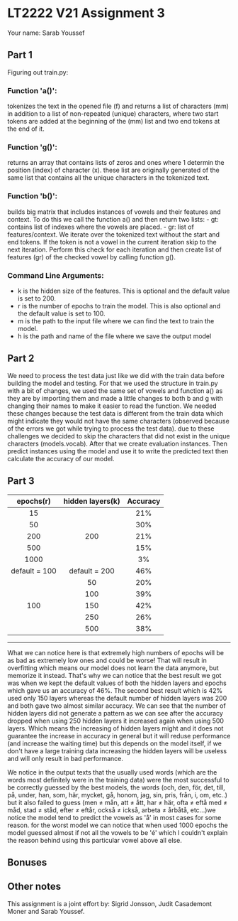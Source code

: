 # LT2222 V21 Assignment 3

Your name: Sarab Youssef

## Part 1
Figuring out train.py:

### Function 'a()':
tokenizes the text in the opened file (f) and returns a list of characters (mm) in addition to a list of non-repeated (unique) characters, where two start tokens are added at the beginning of the (mm) list and two end tokens at the end of it.

### Function 'g()':
returns an array that contains lists of zeros and ones where 1 determin the position (index) of character (x). these list are originally generated of the same list that contains all the unique characters in the tokenized text.

### Function 'b()':
builds big matrix that includes instances of vowels and their features and context. To do this we call the function a() and then return two lists:
    - gt: contains list of indexes where the vowels are placed.
    - gr: list of features/context.
We iterate over the tokenized text without the start and end tokens. If the token is not a vowel in the current iteration skip to the next iteration. Perform this check for each iteration and then create list of features (gr) of the checked vowel by calling function g().

### Command Line Arguments:
   - k is the hidden size of the features. This is optional and the default value is set to 200.
   - r is the number of epochs to train the model. This is also optional and the default value is set to 100.
   - m is the path to the input file where we can find the text to train the model.
   - h is the path and name of the file where we save the output model


## Part 2

We need to process the test data just like we did with the train data before building the model and testing. For that we used the structure in train.py with a bit of changes, we used the same set of vowels and function a() as they are by importing them and made a little changes to both b and g with changing their names to make it easier to read the function. We needed these changes because the test data is different from the train data which might indicate they would not have the same characters (observed because of the errors we got while trying to process the test data). due to these challenges we decided to skip the characters that did not exist in the unique characters (models.vocab).
After that we create evaluation instances. Then predict instances using the model and use it to write the predicted text then calculate the accuracy of our model.


## Part 3

|     epochs(r)  |  hidden layers(k)|  Accuracy |
|    :-----:     |      :-----:     |   :---:   |
|      15        |                  |    21%    |
|      50        |                  |    30%    |
|      200       |        200       |    21%    |
|      500       |                  |    15%    |
|     1000       |                  |     3%    |
| default = 100  |   default = 200  |    46%    |
|                |        50        |    20%    |
|                |        100       |    39%    |
|      100       |        150       |    42%    |
|                |        250       |    26%    |
|                |        500       |    38%    |
______________________________________________

What we can notice here is that extremely high numbers of epochs will be as bad as extremely low ones and could be worse! That will result in overfitting which means our model does not learn the data anymore, but memorize it instead. That's why we can notice that the best result we got was when we kept the default values of both the hidden layers and epochs which gave us an accuracy of 46%. The second best result which is 42% used only 150 layers whereas the default number of hidden layers was 200 and both gave two almost similar accuracy. We can see that the number of hidden layers did not generate a pattern as we can see after the accuracy dropped when using 250 hidden layers it increased again when using 500 layers. Which means the increasing of hidden layers might and it does not guarantee the increase in accuracy in general but it will reduse performance (and increase the waiting time) but this depends on the model itself, if we don't have a large training data increasing the hidden layers will be useless and will only result in bad performance.

We notice in the output texts that the usually used words (which are the words most definitely were in the training data) were the most successful to be correctly guessed by the best models, the words (och, den, för, det, till, på, under, han, som, här, mycket, gå, honom, jag, sin, pris, från, i, om, etc..) but it also failed to guess (men ≠ mån, att ≠ ått, har ≠ här, ofta ≠ eftå med ≠ måd, stad ≠ ståd, efter ≠ eftår, också ≠ ickså, arbeta ≠ årbåtå, etc...)we notice the model tend to predict the vowels as 'å' in most cases for some reason. for the worst model we can notice that when used 1000 epochs the model guessed almost if not all the vowels to be 'é' which I couldn't explain the reason behind using this particular vowel above all else.


## Bonuses

## Other notes
This assignment is a joint effort by: Sigrid Jonsson, Judit Casademont Moner and Sarab Youssef.
